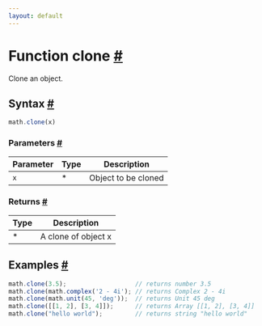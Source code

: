 ```yaml
---
layout: default
---
```


<h1 id="function-clone">Function clone <a href="#function-clone" title="Permalink">#</a></h1>

Clone an object.


<h2 id="syntax">Syntax <a href="#syntax" title="Permalink">#</a></h2>

```js
math.clone(x)
```

<h3 id="parameters">Parameters <a href="#parameters" title="Permalink">#</a></h3>

Parameter | Type | Description
--------- | ---- | -----------
`x` | * | Object to be cloned

<h3 id="returns">Returns <a href="#returns" title="Permalink">#</a></h3>

Type | Description
---- | -----------
* | A clone of object x


<h2 id="examples">Examples <a href="#examples" title="Permalink">#</a></h2>

```js
math.clone(3.5);                   // returns number 3.5
math.clone(math.complex('2 - 4i'); // returns Complex 2 - 4i
math.clone(math.unit(45, 'deg'));  // returns Unit 45 deg
math.clone([[1, 2], [3, 4]]);      // returns Array [[1, 2], [3, 4]]
math.clone("hello world");         // returns string "hello world"
```




<!-- Note: This file is automatically generated from source code comments. Changes made in this file will be overridden. -->
